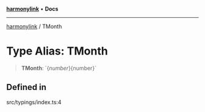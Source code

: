 [**harmonylink**](../README.md) • **Docs**

***

[harmonylink](../globals.md) / TMonth

# Type Alias: TMonth

> **TMonth**: \`$\{number\}$\{number\}\`

## Defined in

src/typings/index.ts:4
